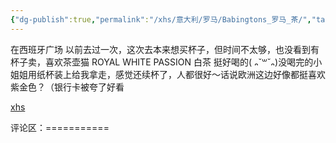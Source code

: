 ```yaml
---
{"dg-publish":true,"permalink":"/xhs/意大利/罗马/Babingtons_罗马_茶/","tags":["rednote","罗马"],"created":"2025-03-17T21:56:20.608+08:00","updated":"2025-03-20T22:46:14.748+08:00"}
---
```


 

在西班牙广场
以前去过一次，这次去本来想买杯子，但时间不太够，也没看到有杯子卖，喜欢茶壶猫
ROYAL WHITE PASSION 白茶 挺好喝的( ᎔˘꒳˘᎔)没喝完的小姐姐用纸杯装上给我拿走，感觉还续杯了，人都很好～话说欧洲这边好像都挺喜欢紫金色？（银行卡被夸了好看

[xhs](https://www.xiaohongshu.com/explore/652f154f000000001a022dd8?xsec_token=ABV5u2gs5qv0-UK33zqVjMJj2Lz-_ey7tJNI3FzZLolVc=&xsec_source=pc_user)

评论区：===========

